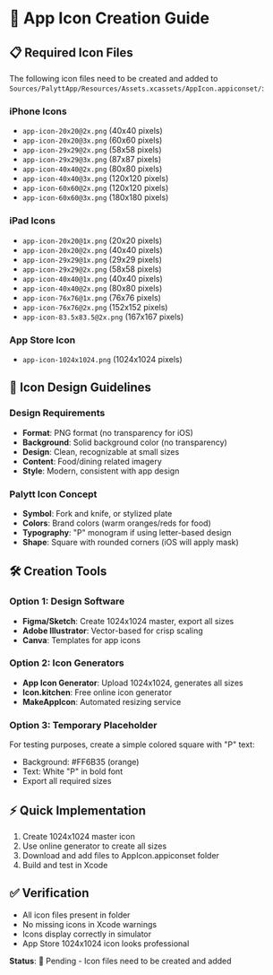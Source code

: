 # 🎨 App Icon Creation Guide

## 📋 Required Icon Files

The following icon files need to be created and added to `Sources/PalyttApp/Resources/Assets.xcassets/AppIcon.appiconset/`:

### iPhone Icons
- `app-icon-20x20@2x.png` (40x40 pixels)
- `app-icon-20x20@3x.png` (60x60 pixels)
- `app-icon-29x29@2x.png` (58x58 pixels)
- `app-icon-29x29@3x.png` (87x87 pixels)
- `app-icon-40x40@2x.png` (80x80 pixels)
- `app-icon-40x40@3x.png` (120x120 pixels)
- `app-icon-60x60@2x.png` (120x120 pixels)
- `app-icon-60x60@3x.png` (180x180 pixels)

### iPad Icons
- `app-icon-20x20@1x.png` (20x20 pixels)
- `app-icon-20x20@2x.png` (40x40 pixels)
- `app-icon-29x29@1x.png` (29x29 pixels)
- `app-icon-29x29@2x.png` (58x58 pixels)
- `app-icon-40x40@1x.png` (40x40 pixels)
- `app-icon-40x40@2x.png` (80x80 pixels)
- `app-icon-76x76@1x.png` (76x76 pixels)
- `app-icon-76x76@2x.png` (152x152 pixels)
- `app-icon-83.5x83.5@2x.png` (167x167 pixels)

### App Store Icon
- `app-icon-1024x1024.png` (1024x1024 pixels)

## 🎯 Icon Design Guidelines

### Design Requirements
- **Format**: PNG format (no transparency for iOS)
- **Background**: Solid background color (no transparency)
- **Design**: Clean, recognizable at small sizes
- **Content**: Food/dining related imagery
- **Style**: Modern, consistent with app design

### Palytt Icon Concept
- **Symbol**: Fork and knife, or stylized plate
- **Colors**: Brand colors (warm oranges/reds for food)
- **Typography**: "P" monogram if using letter-based design
- **Shape**: Square with rounded corners (iOS will apply mask)

## 🛠️ Creation Tools

### Option 1: Design Software
- **Figma/Sketch**: Create 1024x1024 master, export all sizes
- **Adobe Illustrator**: Vector-based for crisp scaling
- **Canva**: Templates for app icons

### Option 2: Icon Generators
- **App Icon Generator**: Upload 1024x1024, generates all sizes
- **Icon.kitchen**: Free online icon generator
- **MakeAppIcon**: Automated resizing service

### Option 3: Temporary Placeholder
For testing purposes, create a simple colored square with "P" text:
- Background: #FF6B35 (orange)
- Text: White "P" in bold font
- Export all required sizes

## ⚡ Quick Implementation

1. Create 1024x1024 master icon
2. Use online generator to create all sizes
3. Download and add files to AppIcon.appiconset folder
4. Build and test in Xcode

## ✅ Verification
- All icon files present in folder
- No missing icons in Xcode warnings
- Icons display correctly in simulator
- App Store 1024x1024 icon looks professional

**Status**: 🔄 Pending - Icon files need to be created and added 